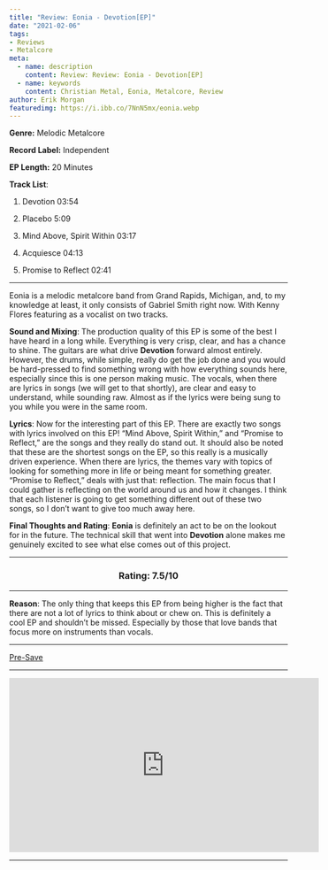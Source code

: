 ```yaml
---
title: "Review: Eonia - Devotion[EP]"
date: "2021-02-06"
tags:
- Reviews
- Metalcore
meta:
  - name: description
    content: Review: Review: Eonia - Devotion[EP]
  - name: keywords
    content: Christian Metal, Eonia, Metalcore, Review
author: Erik Morgan   
featuredimg: https://i.ibb.co/7NnN5mx/eonia.webp
---
```


**Genre:** Melodic Metalcore 

**Record Label:** Independent

**EP Length:** 20 Minutes

**Track List**: 

1. Devotion 03:54

2. Placebo 5:09

3. Mind Above, Spirit Within 03:17

4. Acquiesce 04:13

5. Promise to Reflect 02:41

<hr>

Eonia is a melodic metalcore band from Grand Rapids, Michigan, and, to my knowledge at least, it only consists of Gabriel Smith right now. With Kenny Flores featuring as a vocalist on two tracks. 

**Sound and Mixing**: The production quality of this EP is some of the best I have heard in a long while. Everything is very crisp, clear, and has a chance to shine. The guitars are what drive **Devotion** forward almost entirely. However, the drums, while simple, really do get the job done and you would be hard-pressed to find something wrong with how everything sounds here, especially since this is one person making music. The vocals, when there are lyrics in songs (we will get to that shortly), are clear and easy to understand, while sounding raw. Almost as if the lyrics were being sung to you while you were in the same room.

**Lyrics**: Now for the interesting part of this EP. There are exactly two songs with lyrics involved on this EP! “Mind Above, Spirit Within,” and “Promise to Reflect,” are the songs and they really do stand out. It should also be noted that these are the shortest songs on the EP, so this really is a musically driven experience. When there are lyrics, the themes vary with topics of looking for something more in life or being meant for something greater. “Promise to Reflect,” deals with just that: reflection. The main focus that I could gather is reflecting on the world around us and how it changes. I think that each listener is going to get something different out of these two songs, so I don’t want to give too much away here.

**Final Thoughts and Rating**: **Eonia** is definitely an act to be on the lookout for in the future. The technical skill that went into **Devotion** alone makes me genuinely excited to see what else comes out of this project. 

<hr>

<h3 style="text-align: center">Rating: 7.5/10</h3>

<hr>

**Reason**: The only thing that keeps this EP from being higher is the fact that there are not a lot of lyrics to think about or chew on. This is definitely a cool EP and shouldn’t be missed. Especially by those that love bands that focus more on instruments than vocals.

<hr>

[Pre-Save]()

<hr>

<div class="video-container"><iframe src="https://www.youtube.com/embed/5hBHMLE2iBA" width="560" height="315" frameborder="0"></iframe></div>

<hr>